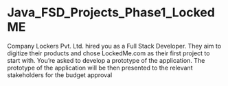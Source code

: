 # Java_FSD_Projects_Phase1_LockedME

Company Lockers Pvt. Ltd. hired you as a Full Stack Developer. They aim to digitize their products and chose LockedMe.com as their first project to start with. 
You’re asked to develop a prototype of the application. The prototype of the application will be then presented to the relevant stakeholders for the budget approval
